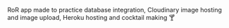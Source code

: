 RoR app made to practice database integration, Cloudinary image hosting and image upload, Heroku hosting and cocktail making 🍸
